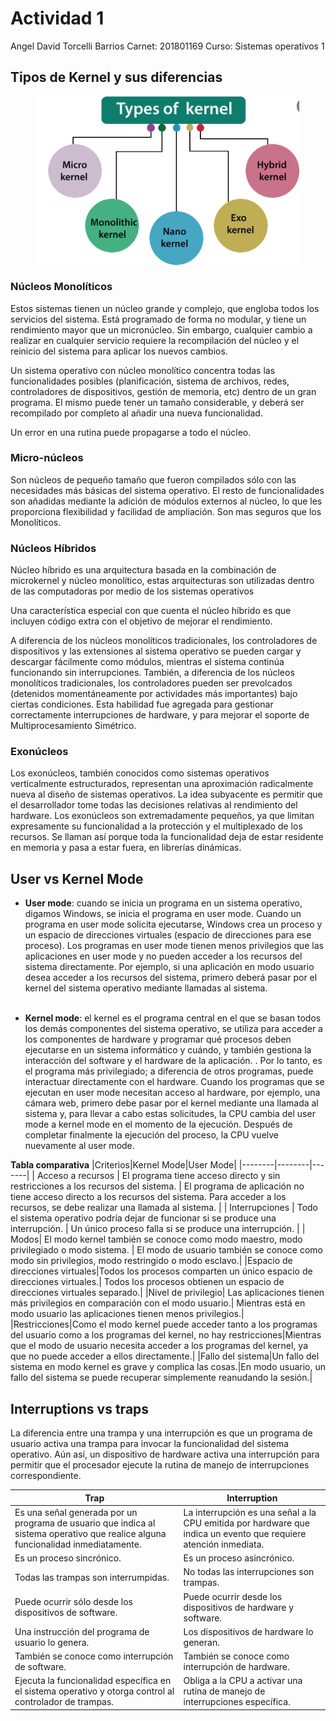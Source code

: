# Actividad 1

Angel David Torcelli Barrios
Carnet: 201801169
Curso: Sistemas operativos 1

## Tipos de Kernel y sus diferencias

<div style="display:flex; justify-content:center">
<img src="../assets/types of kernel.png" width="420px">
</div>

### Núcleos Monolíticos

Estos sistemas tienen un núcleo grande y complejo, que engloba todos los servicios del sistema. Está programado de forma no modular, y tiene un rendimiento mayor que un micronúcleo. Sin embargo, cualquier cambio a realizar en cualquier servicio requiere la recompilación del núcleo y el reinicio del sistema para aplicar los nuevos cambios.

Un sistema operativo con núcleo monolítico concentra todas las funcionalidades posibles (planificación, sistema de archivos, redes, controladores de dispositivos, gestión de memoria, etc) dentro de un gran programa. El mismo puede tener un tamaño considerable, y deberá ser recompilado por completo al añadir una nueva funcionalidad.

Un error en una rutina puede propagarse a todo el núcleo.

### Micro-núcleos

Son núcleos de pequeño tamaño que fueron compilados sólo con las necesidades más básicas del sistema operativo. El resto de funcionalidades son añadidas mediante la adición de módulos externos al núcleo, lo que les proporciona flexibilidad y facilidad de ampliación. Son mas seguros que los Monolíticos.

### Núcleos Híbridos

Núcleo híbrido es una arquitectura basada en la combinación de microkernel y núcleo monolítico, estas arquitecturas son utilizadas dentro de las computadoras por medio de los sistemas operativos

Una característica especial con que cuenta el núcleo híbrido es que incluyen código extra con el objetivo de mejorar el rendimiento.

A diferencia de los núcleos monolíticos tradicionales, los controladores de dispositivos y las extensiones al sistema operativo se pueden cargar y descargar fácilmente como módulos, mientras el sistema continúa funcionando sin interrupciones. También, a diferencia de los núcleos monolíticos tradicionales, los controladores pueden ser prevolcados (detenidos momentáneamente por actividades más importantes) bajo ciertas condiciones. Esta habilidad fue agregada para gestionar correctamente interrupciones de hardware, y para mejorar el soporte de Multiprocesamiento Simétrico.

### Exonúcleos

Los exonúcleos, también conocidos como sistemas operativos verticalmente estructurados, representan una aproximación radicalmente nueva al diseño de sistemas operativos. La idea subyacente es permitir que el desarrollador tome todas las decisiones relativas al rendimiento del hardware. Los exonúcleos son extremadamente pequeños, ya que limitan expresamente su funcionalidad a la protección y el multiplexado de los recursos. Se llaman así porque toda la funcionalidad deja de estar residente en memoria y pasa a estar fuera, en librerías dinámicas.

## User vs Kernel Mode

- **User mode**: cuando se inicia un programa en un sistema operativo, digamos Windows, se inicia el programa en user mode. Cuando un programa en user mode solicita ejecutarse, Windows crea un proceso y un espacio de direcciones virtuales (espacio de direcciones para ese proceso). Los programas en user mode tienen menos privilegios que las aplicaciones en user mode y no pueden acceder a los recursos del sistema directamente. Por ejemplo, si una aplicación en modo usuario desea acceder a los recursos del sistema, primero deberá pasar por el kernel del sistema operativo mediante llamadas al sistema.  
  </br>

- **Kernel mode**: el kernel es el programa central en el que se basan todos los demás componentes del sistema operativo, se utiliza para acceder a los componentes de hardware y programar qué procesos deben ejecutarse en un sistema informático y cuándo, y también gestiona la interacción del software y el hardware de la aplicación. . Por lo tanto, es el programa más privilegiado; a diferencia de otros programas, puede interactuar directamente con el hardware. Cuando los programas que se ejecutan en user mode necesitan acceso al hardware, por ejemplo, una cámara web, primero debe pasar por el kernel mediante una llamada al sistema y, para llevar a cabo estas solicitudes, la CPU cambia del user mode a kernel mode en el momento de la ejecución. Después de completar finalmente la ejecución del proceso, la CPU vuelve nuevamente al user mode.

**Tabla comparativa**
|Criterios|Kernel Mode|User Mode|
|--------|--------|-------|
| Acceso a recursos | El programa tiene acceso directo y sin restricciones a los recursos del sistema. | El programa de aplicación no tiene acceso directo a los recursos del sistema. Para acceder a los recursos, se debe realizar una llamada al sistema. |
| Interrupciones | Todo el sistema operativo podría dejar de funcionar si se produce una interrupción. | Un único proceso falla si se produce una interrupción. |
| Modos| El modo kernel también se conoce como modo maestro, modo privilegiado o modo sistema. | El modo de usuario también se conoce como modo sin privilegios, modo restringido o modo esclavo.|
|Espacio de direcciones virtuales|Todos los procesos comparten un único espacio de direcciones virtuales.| Todos los procesos obtienen un espacio de direcciones virtuales separado.|
|Nivel de privilegio| Las aplicaciones tienen más privilegios en comparación con el modo usuario.| Mientras está en modo usuario las aplicaciones tienen menos privilegios.|
|Restricciones|Como el modo kernel puede acceder tanto a los programas del usuario como a los programas del kernel, no hay restricciones|Mientras que el modo de usuario necesita acceder a los programas del kernel, ya que no puede acceder a ellos directamente.|
|Fallo del sistema|Un fallo del sistema en modo kernel es grave y complica las cosas.|En modo usuario, un fallo del sistema se puede recuperar simplemente reanudando la sesión.|

## Interruptions vs traps

La diferencia entre una trampa y una interrupción es que un programa de usuario activa una trampa para invocar la funcionalidad del sistema operativo. Aún así, un dispositivo de hardware activa una interrupción para permitir que el procesador ejecute la rutina de manejo de interrupciones correspondiente.

| Trap                                                                                                                              | Interruption                                                                                                     |
| --------------------------------------------------------------------------------------------------------------------------------- | ---------------------------------------------------------------------------------------------------------------- |
| Es una señal generada por un programa de usuario que indica al sistema operativo que realice alguna funcionalidad inmediatamente. | La interrupción es una señal a la CPU emitida por hardware que indica un evento que requiere atención inmediata. |
| Es un proceso sincrónico.                                                                                                         | Es un proceso asincrónico.                                                                                       |
| Todas las trampas son interrumpidas.                                                                                              | No todas las interrupciones son trampas.                                                                         |
| Puede ocurrir sólo desde los dispositivos de software.                                                                            | Puede ocurrir desde los dispositivos de hardware y software.                                                     |
| Una instrucción del programa de usuario lo genera.                                                                                | Los dispositivos de hardware lo generan.                                                                         |
| También se conoce como interrupción de software.                                                                                  | También se conoce como interrupción de hardware.                                                                 |
| Ejecuta la funcionalidad específica en el sistema operativo y otorga control al controlador de trampas.                           | Obliga a la CPU a activar una rutina de manejo de interrupciones específica.                                     |
